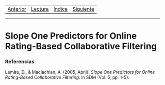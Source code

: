<table><tr><td>
  <a href="./Blog03.md">Anterior</a>
</td><td>
  <a href="./Lecturas/Blog04.pdf">Lectura</a>
</td><td>
  <a href="./README.md">Indice</a>
</td><td>
  <a href="./Blog05.md">Siguiente</a>
</td></tr></table>

***

# Slope One Predictors for Online Rating-Based Collaborative Filtering



### Referencias

Lemire, D., & Maclachlan, A. (2005, April). _Slope One Predictors for Online Rating-Based Collaborative Filtering_. In SDM (Vol. 5, pp. 1-5).
